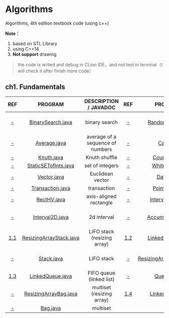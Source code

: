 # Algorithms
Algorithms, 4th edition textbook code (using c++)

**Note：**

1. based on STL Library
2. using C++14
3. **Not support** drawing

> the code is writed and debug in CLion IDE，and not test in terminal（I will check it after finish more code）

## ch1. Fundamentals

|                             REF                              |                           PROGRAM                            |      DESCRIPTION / JAVADOC       |                             REF                              |                           PROGRAM                            |      DESCRIPTION / JAVADOC      |
| :----------------------------------------------------------: | :----------------------------------------------------------: | :------------------------------: | :----------------------------------------------------------: | :----------------------------------------------------------: | :-----------------------------: |
|   [-](https://algs4.cs.princeton.edu/11model/index.php#-)    | [BinarySearch.java](https://algs4.cs.princeton.edu/11model/BinarySearch.java.html) |          binary search           |   [-](https://algs4.cs.princeton.edu/11model/index.php#-)    | [RandomSeq.java](https://algs4.cs.princeton.edu/11model/RandomSeq.java.html) | random numbers in a given range |
|   [-](https://algs4.cs.princeton.edu/11model/index.php#-)    | [Average.java](https://algs4.cs.princeton.edu/11model/Average.java.html) | average of a sequence of numbers |   [-](https://algs4.cs.princeton.edu/11model/index.php#-)    | [Cat.java](https://algs4.cs.princeton.edu/11model/Cat.java.html) |        concatenate files        |
|   [-](https://algs4.cs.princeton.edu/11model/index.php#-)    | [Knuth.java](https://algs4.cs.princeton.edu/11model/Knuth.java.html) |          Knuth shuffle           |    [-](https://algs4.cs.princeton.edu/12oop/index.php#-)     | [Counter.java](https://algs4.cs.princeton.edu/12oop/Counter.java.html) |             counter             |
|    [-](https://algs4.cs.princeton.edu/12oop/index.php#-)     | [StaticSETofInts.java](https://algs4.cs.princeton.edu/12oop/StaticSETofInts.java.html) |         set of integers          |    [-](https://algs4.cs.princeton.edu/12oop/index.php#-)     | [Whitelist.java](https://algs4.cs.princeton.edu/12oop/Whitelist.java.html) |        whitelist client         |
|    [-](https://algs4.cs.princeton.edu/12oop/index.php#-)     | [Vector.java](https://algs4.cs.princeton.edu/12oop/Vector.java.html) |         Euclidean vector         |    [-](https://algs4.cs.princeton.edu/12oop/index.php#-)     | [Date.java](https://algs4.cs.princeton.edu/12oop/Date.java.html) |              date               |
|    [-](https://algs4.cs.princeton.edu/12oop/index.php#-)     | [Transaction.java](https://algs4.cs.princeton.edu/12oop/Transaction.java.html) |           transaction            |    [-](https://algs4.cs.princeton.edu/12oop/index.php#-)     | [Point2D.java](https://algs4.cs.princeton.edu/12oop/Point2D.java.html) |              point              |
|    [-](https://algs4.cs.princeton.edu/12oop/index.php#-)     | [RectHV.java](https://algs4.cs.princeton.edu/12oop/RectHV.java.html) |      axis-aligned rectangle      |    [-](https://algs4.cs.princeton.edu/12oop/index.php#-)     | [Interval1D.java](https://algs4.cs.princeton.edu/12oop/Interval1D.java.html) |           1d interval           |
|    [-](https://algs4.cs.princeton.edu/12oop/index.php#-)     | [Interval2D.java](https://algs4.cs.princeton.edu/12oop/Interval2D.java.html) |           2d interval            |    [-](https://algs4.cs.princeton.edu/12oop/index.php#-)     | [Accumulator.java](https://algs4.cs.princeton.edu/12oop/Accumulator.java.html) |   running average and stddev    |
| [1.1](https://algs4.cs.princeton.edu/13stacks/index.php#1.1) | [ResizingArrayStack.java](https://algs4.cs.princeton.edu/13stacks/ResizingArrayStack.java.html) |   LIFO stack (resizing array)    | [1.2](https://algs4.cs.princeton.edu/13stacks/index.php#1.2) | [LinkedStack.java](https://algs4.cs.princeton.edu/13stacks/LinkedStack.java.html) |    LIFO stack (linked list)     |
|   [-](https://algs4.cs.princeton.edu/13stacks/index.php#-)   | [Stack.java](https://algs4.cs.princeton.edu/13stacks/Stack.java.html) |            LIFO stack            |   [-](https://algs4.cs.princeton.edu/13stacks/index.php#-)   | [ResizingArrayQueue.java](https://algs4.cs.princeton.edu/13stacks/ResizingArrayQueue.java.html) |   FIFO queue (resizing array)   |
| [1.3](https://algs4.cs.princeton.edu/13stacks/index.php#1.3) | [LinkedQueue.java](https://algs4.cs.princeton.edu/13stacks/LinkedQueue.java.html) |     FIFO queue (linked list)     |   [-](https://algs4.cs.princeton.edu/13stacks/index.php#-)   | [Queue.java](https://algs4.cs.princeton.edu/13stacks/Queue.java.html) |           FIFO queue            |
|   [-](https://algs4.cs.princeton.edu/13stacks/index.php#-)   | [ResizingArrayBag.java](https://algs4.cs.princeton.edu/13stacks/ResizingArrayBag.java.html) |    multiset (resizing array)     | [1.4](https://algs4.cs.princeton.edu/13stacks/index.php#1.4) | [LinkedBag.java](https://algs4.cs.princeton.edu/13stacks/LinkedBag.java.html) |     multiset (linked list)      |
|   [-](https://algs4.cs.princeton.edu/13stacks/index.php#-)   | [Bag.java](https://algs4.cs.princeton.edu/13stacks/Bag.java.html) |             multiset             |                                                              |                                                              |                                 |

